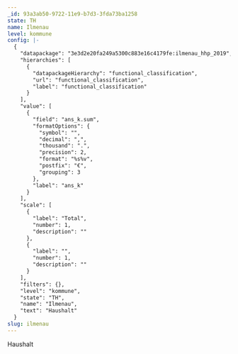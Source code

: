 ```yaml
---
_id: 93a3ab50-9722-11e9-b7d3-3fda73ba1258
state: TH
name: Ilmenau
level: kommune
config: |-
  {
    "datapackage": "3e3d2e20fa249a5300c883e16c4179fe:ilmenau_hhp_2019",
    "hierarchies": [
      {
        "datapackageHierarchy": "functional_classification",
        "url": "functional_classification",
        "label": "functional_classification"
      }
    ],
    "value": [
      {
        "field": "ans_k.sum",
        "formatOptions": {
          "symbol": "",
          "decimal": ",",
          "thousand": ".",
          "precision": 2,
          "format": "%s%v",
          "postfix": "€",
          "grouping": 3
        },
        "label": "ans_k"
      }
    ],
    "scale": [
      {
        "label": "Total",
        "number": 1,
        "description": ""
      },
      {
        "label": "",
        "number": 1,
        "description": ""
      }
    ],
    "filters": {},
    "level": "kommune",
    "state": "TH",
    "name": "Ilmenau",
    "text": "Haushalt"
  }
slug: ilmenau
---
```

Haushalt
